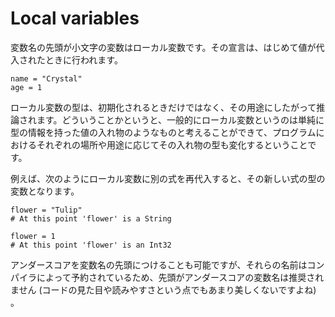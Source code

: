 # Local variables

変数名の先頭が小文字の変数はローカル変数です。その宣言は、はじめて値が代入されたときに行われます。

```crystal
name = "Crystal"
age = 1
```

ローカル変数の型は、初期化されるときだけではなく、その用途にしたがって推論されます。どういうことかというと、一般的にローカル変数というのは単純に型の情報を持った値の入れ物のようなものと考えることができて、プログラムにおけるそれぞれの場所や用途に応じてその入れ物の型も変化するということです。

例えば、次のようにローカル変数に別の式を再代入すると、その新しい式の型の変数となります。

```crystal
flower = "Tulip"
# At this point 'flower' is a String

flower = 1
# At this point 'flower' is an Int32
```

アンダースコアを変数名の先頭につけることも可能ですが、それらの名前はコンパイラによって予約されているため、先頭がアンダースコアの変数名は推奨されません (コードの見た目や読みやすさという点でもあまり美しくないですよね) 。
